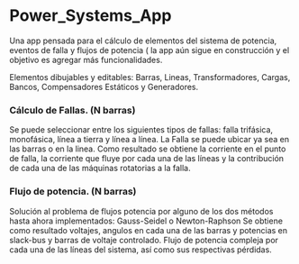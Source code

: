# Power_Systems_App

Una app pensada para el cálculo de elementos del sistema de potencia, eventos de falla y flujos de potencia ( la app aún sigue en construcción y el objetivo es agregar más 
funcionalidades.

Elementos dibujables y editables: Barras, Lineas, Transformadores, Cargas, Bancos, Compensadores Estáticos y Generadores.

### Cálculo de Fallas. (N barras)
Se puede seleccionar entre los siguientes tipos de fallas: falla trifásica, monofásica, línea a tierra y línea a línea.
La Falla se puede ubicar ya sea en las barras o en la linea. 
Como resultado se obtiene la corriente en el punto de falla, la corriente que fluye por cada una de las líneas y la contribución de cada una de las máquinas rotatorias a la falla.

### Flujo de potencia. (N barras)
Solución al problema de flujos potencia por alguno de los dos métodos hasta ahora implementados: Gauss-Seidel o Newton-Raphson
Se obtiene como resultado voltajes, angulos en cada una de las barras y potencias en slack-bus y barras de voltaje controlado. Flujo de potencia compleja por cada una de las
líneas del sistema, así como sus respectivas pérdidas.

